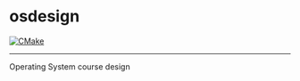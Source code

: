 # osdesign

[![CMake](https://github.com/tekky02/osdesign/actions/workflows/cmake.yml/badge.svg?branch=qviewer_demo&event=push)](https://github.com/tekky02/osdesign/actions/workflows/cmake.yml)

---

Operating System course design
